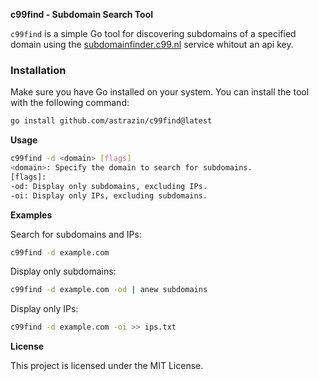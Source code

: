 **c99find - Subdomain Search Tool**

`c99find` is a simple Go tool for discovering subdomains of a specified domain using the [subdomainfinder.c99.nl](https://subdomainfinder.c99.nl/) service whitout an api key.

### Installation

Make sure you have Go installed on your system. You can install the tool with the following command:

```bash
go install github.com/astrazin/c99find@latest
```

**Usage**

```bash
c99find -d <domain> [flags]
<domain>: Specify the domain to search for subdomains.
[flags]:
-od: Display only subdomains, excluding IPs.
-oi: Display only IPs, excluding subdomains.
```

**Examples**

Search for subdomains and IPs:
```bash
c99find -d example.com
```

Display only subdomains:
```bash
c99find -d example.com -od | anew subdomains
```

Display only IPs:
```bash
c99find -d example.com -oi >> ips.txt
```

**License**

This project is licensed under the MIT License.

